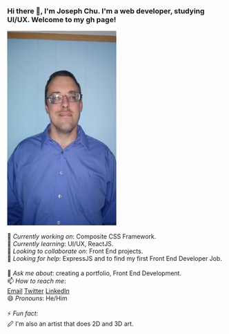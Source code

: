 
### Hi there 👋, I'm Joseph Chu. I'm a web developer, studying UI/UX. Welcome to my gh page!<br />
<img src="/images/download.png" />

🔭 _Currently working on_: Composite CSS Framework.
&nbsp;&nbsp;&nbsp;&nbsp;&nbsp;&nbsp;  
🌱 _Currently learning_: UI/UX, ReactJS.
&nbsp;&nbsp;&nbsp;&nbsp;&nbsp;&nbsp;  
👯 _Looking to collaborate on_: Front End projects.
&nbsp;&nbsp;&nbsp;&nbsp;&nbsp;&nbsp;  
🤔 _Looking for help_: ExpressJS and to find my first Front End Developer Job.
&nbsp;&nbsp;&nbsp;&nbsp;&nbsp;&nbsp;  
💬 _Ask me about_: creating a portfolio, Front End Development.
&nbsp;&nbsp;&nbsp;&nbsp;&nbsp;&nbsp;  
📫 _How to reach me_:
&nbsp;&nbsp;&nbsp;&nbsp;&nbsp;&nbsp;  
[Email](jchucodes@gmail.com)
[Twitter](https://twitter.com/hermit_code)
[LinkedIn](https://www.linkedin.com/in/joseph-chu/)
&nbsp;&nbsp;&nbsp;&nbsp;&nbsp;&nbsp;  
😄 _Pronouns_: He/Him <br>
&nbsp;&nbsp;&nbsp;&nbsp;&nbsp;&nbsp;  
⚡ _Fun fact_:<br>
🖉 I'm also an artist that does 2D and 3D art.

<!--
**JoeChuCodes/JoeChuCodes** is a ✨ _special_ ✨ repository because its `README.md` (this file) appears on your GitHub profile.

Here are some ideas to get you started:
-->
